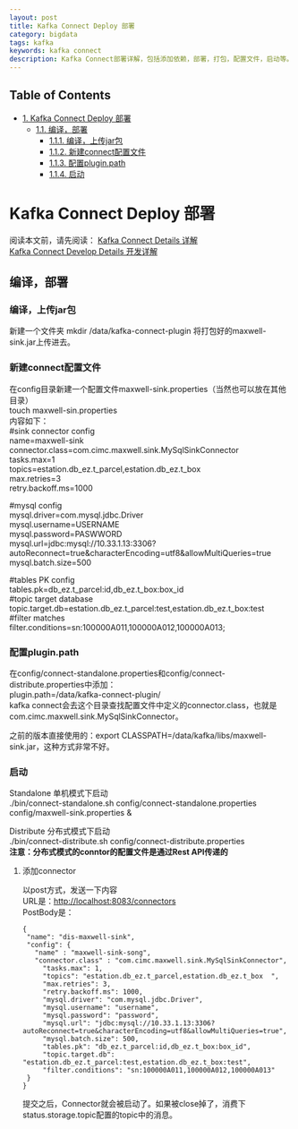 ```yaml
---
layout: post
title: Kafka Connect Deploy 部署
category: bigdata
tags: kafka
keywords: kafka connect
description: Kafka Connect部署详解，包括添加依赖，部署，打包，配置文件，启动等。
---
```


<div id="table-of-contents">
<h2>Table of Contents</h2>
<div id="text-table-of-contents">
<ul>
<li><a href="#sec-1">1. Kafka Connect Deploy 部署</a>
<ul>
<li><a href="#sec-1-1">1.1. 编译，部署</a>
<ul>
<li><a href="#sec-1-1-1">1.1.1. 编译，上传jar包</a></li>
<li><a href="#sec-1-1-2">1.1.2. 新建connect配置文件</a></li>
<li><a href="#sec-1-1-3">1.1.3. 配置plugin.path</a></li>
<li><a href="#sec-1-1-4">1.1.4. 启动</a></li>
</ul>
</li>
</ul>
</li>
</ul>
</div>
</div>

# Kafka Connect Deploy 部署<a id="sec-1" name="sec-1"></a>

阅读本文前，请先阅读：
[Kafka Connect Details 详解](http://3gods.com/2017/08/18/Kafka-Connect-Details.html)  
[Kafka Connect Develop Details 开发详解](http://3gods.com/2017/08/18/Kafka-Connect-Develop-Details.html)

## 编译，部署<a id="sec-1-1" name="sec-1-1"></a>

### 编译，上传jar包<a id="sec-1-1-1" name="sec-1-1-1"></a>

新建一个文件夹
mkdir /data/kafka-connect-plugin
将打包好的maxwell-sink.jar上传进去。

### 新建connect配置文件<a id="sec-1-1-2" name="sec-1-1-2"></a>

在config目录新建一个配置文件maxwell-sink.properties（当然也可以放在其他目录）  
touch maxwell-sin.properties  
内容如下：  
\#sink connector config  
name=maxwell-sink  
connector.class=com.cimc.maxwell.sink.MySqlSinkConnector  
tasks.max=1  
topics=estation.db_ez.t_parcel,estation.db_ez.t_box  
max.retries=3  
retry.backoff.ms=1000  

\#mysql config  
mysql.driver=com.mysql.jdbc.Driver  
mysql.username=USERNAME  
mysql.password=PASWWORD  
mysql.url=jdbc:mysql://10.33.1.13:3306?autoReconnect=true&characterEncoding=utf8&allowMultiQueries=true  
mysql.batch.size=500  

\#tables PK config  
tables.pk=db_ez.t_parcel:id,db_ez.t_box:box_id  
\#topic target database  
topic.target.db=estation.db_ez.t_parcel:test,estation.db_ez.t_box:test  
\#filter matches  
filter.conditions=sn:100000A011,100000A012,100000A013;  

### 配置plugin.path<a id="sec-1-1-3" name="sec-1-1-3"></a>

在config/connect-standalone.properties和config/connect-distribute.properties中添加：  
plugin.path=/data/kafka-connect-plugin/  
kafka connect会去这个目录查找配置文件中定义的connector.class，也就是com.cimc.maxwell.sink.MySqlSinkConnector。  

之前的版本直接使用的：export CLASSPATH=/data/kafka/libs/maxwell-sink.jar，这种方式非常不好。  

### 启动<a id="sec-1-1-4" name="sec-1-1-4"></a>

Standalone 单机模式下启动  
./bin/connect-standalone.sh config/connect-standalone.properties config/maxwell-sink.properties &  

Distribute 分布式模式下启动  
./bin/connect-distribute.sh config/connect-distribute.properties  
**注意：分布式模式的conntor的配置文件是通过Rest API传递的**  

1.  添加connector  

     以post方式，发送一下内容  
     URL是：<http://localhost:8083/connectors>  
     PostBody是：  
     ```
     {
      "name": "dis-maxwell-sink",
      "config": {
        "name" : "maxwell-sink-song",
        "connector.class" : "com.cimc.maxwell.sink.MySqlSinkConnector",
          "tasks.max": 1,
          "topics": "estation.db_ez.t_parcel,estation.db_ez.t_box  ",
          "max.retries": 3,
          "retry.backoff.ms": 1000,
          "mysql.driver": "com.mysql.jdbc.Driver",
          "mysql.username": "username",
          "mysql.password": "password",
          "mysql.url": "jdbc:mysql://10.33.1.13:3306?autoReconnect=true&characterEncoding=utf8&allowMultiQueries=true",
          "mysql.batch.size": 500,
          "tables.pk": "db_ez.t_parcel:id,db_ez.t_box:box_id",
          "topic.target.db": "estation.db_ez.t_parcel:test,estation.db_ez.t_box:test",
          "filter.conditions": "sn:100000A011,100000A012,100000A013"
      }
    }
    ```
    
    提交之后，Connector就会被启动了。如果被close掉了，消费下status.storage.topic配置的topic中的消息。  
